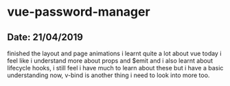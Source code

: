 # vue-password-manager

## Date: 21/04/2019

finished the layout and page animations i learnt quite a lot about vue today i feel like i understand more about props and $emit and i also learnt about lifecycle hooks, i still feel i have much to learn about these but i have a basic understanding now, v-bind is another thing i need to look into more too.


